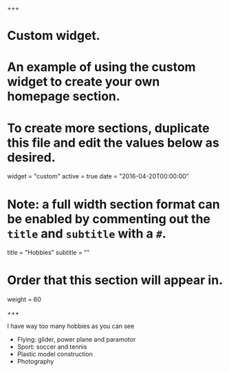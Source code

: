 +++
# Custom widget.
# An example of using the custom widget to create your own homepage section.
# To create more sections, duplicate this file and edit the values below as desired.
widget = "custom"
active = true
date = "2016-04-20T00:00:00"

# Note: a full width section format can be enabled by commenting out the `title` and `subtitle` with a `#`.
title = "Hobbies"
subtitle = ""

# Order that this section will appear in.
weight = 60

+++

I have way too many hobbies as you can see

- Flying: glider, power plane and paramotor
- Sport: soccer and tennis
- Plastic model construction
- Photography

